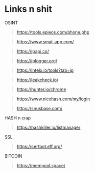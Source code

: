 # Links n shit

OSINT
> https://tools.epieos.com/phone.php

> https://www.smat-app.com/

> https://ipapi.co/

> https://iplogger.org/

> https://intelx.io/tools?tab=ip

> https://leakcheck.io/

> https://hunter.io/chrome

> https://www.nicehash.com/my/login

> https://snusbase.com/

HASH n crap
> https://hashkiller.io/listmanager
>  

SSL 
> https://certbot.eff.org/

BITCOIN
> https://mempool.space/

